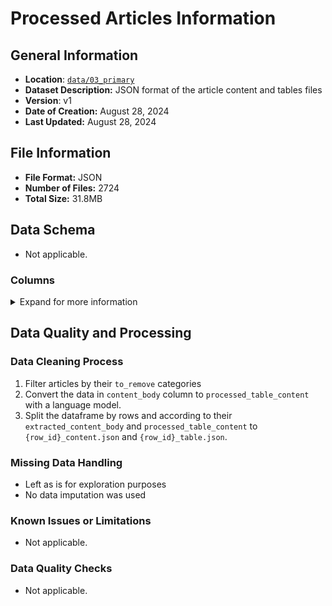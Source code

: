 # Processed Articles Information <a id="processed-articles"></a>

## General Information <a id="processed-articles-general-information"></a>

- **Location**: [`data/03_primary`](../data/03_primary/)
- **Dataset Description:** JSON format of the article content and tables files
- **Version**: v1
- **Date of Creation:** August 28, 2024
- **Last Updated:** August 28, 2024

## File Information <a id="processed-articles-file-information"></a>

- **File Format:** JSON
- **Number of Files:** 2724
- **Total Size:** 31.8MB

## Data Schema <a id="merged-data-data-schema"></a>

- Not applicable.

### **Columns** <a id="processed-articles-columns"></a>

<details>
  <summary>Expand for more information</summary>

- **`id`**
  <details>

  - Data Type: `integer`
  - Description:
    - Corresponds to the Article ID
  - Example Values:
    - 1464154
  - Null Values Allowed: No
  - Primary Key: Yes
  - Foreign Key: No

  </details>

- **`title`**
  <details>

  - Data Type: `string`
  - Description:
    - Title of the article
  - Example Values:
    - deLIGHTS for Diabetic Patients
  - Null Values Allowed: No
  - Primary Key: No
  - Foreign Key: No

  </details>

- **`cover_image_url`**
  <details>

  - Data Type: `string`
  - Description:
    - URL of the cover image of the article
  - Null Values Allowed: Yes
  - Primary Key: No
  - Foreign Key: No

  </details>

- **`full_url`**

  <details>

  - Data Type: `string`
  - Description:
    - URL of the article
  - Null Values Allowed: No
  - Primary Key: No
  - Foreign Key: No

  </details>

- **`content_category`**

  <details>

  - Data Type: `string`
  - Description:
    - The content category that the article corresponds to on HealthHub
  - Example Values:
    - medications
    - live-healthy-articles
    - diseases-and-conditions
  - Null Values Allowed: No
  - Primary Key: No
  - Foreign Key: Yes

  </details>

- **`category_description`**

  <details>

  - Data Type: `string`
  - Description:
    - Brief Summary of the article that is typically found at the top of the webpage
  - Example Values:
    - Learn how your mind affects your physical and emotional health to strengthen your mental well-being.
  - Null Values Allowed: Yes
  - Primary Key: No
  - Foreign Key: No

  </details>

- **`content`**

  <details>

  - Data Type: `string`
  - Description:
    - Post processed table/article content by the LLM.
  - Null Values Allowed: Yes
  - Primary Key: No
  - Foreign Key: No

  </details>

</details>

## Data Quality and Processing <a id="processed-articles-data-quality-and-processing"></a>

### Data Cleaning Process <a id="processed-articles-data-cleaning-process"></a>

1. Filter articles by their `to_remove` categories
2. Convert the data in `content_body` column to `processed_table_content` with a language model.
3. Split the dataframe by rows and according to their `extracted_content_body` and `processed_table_content` to `{row_id}_content.json` and `{row_id}_table.json`.

### Missing Data Handling <a id="processed-articles-missing-data-handling"></a>

- Left as is for exploration purposes
- No data imputation was used

### Known Issues or Limitations <a id="processed-articles-issues"></a>

- Not applicable.

### Data Quality Checks <a id="processed-articles-data-quality-checks"></a>

- Not applicable.
